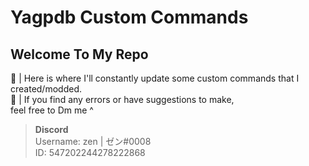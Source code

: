 <h1> Yagpdb Custom Commands </h1>

## Welcome To My Repo

🍣 | Here is where I'll constantly update some custom commands that I created/modded.<br>
🍣 | If you find any errors or have suggestions to make,<br>
feel free to Dm me ^
> **Discord**<br>
> Username: zen | ゼン#0008  
> ID: 547202244278222868

